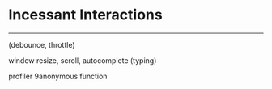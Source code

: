 # Incessant Interactions

------

(debounce, throttle)

window resize, scroll, autocomplete (typing)

profiler
9anonymous function
